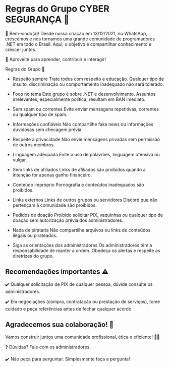 # Regras do Grupo CYBER SEGURANÇA 📌


👋 Bem-vindo(a)!
Desde nossa criação em 13/12/2021, no WhatsApp, crescemos e nos tornamos uma grande comunidade de programadores .NET em todo o Brasil. Aqui, o objetivo é compartilhar conhecimento e crescer juntos.

🚀 Aproveite para aprender, contribuir e interagir!

 Regras do Grupo 📜
 
 - Respeito sempre
Trate todos com respeito e educação. Qualquer tipo de insulto, discriminação ou comportamento inadequado não será tolerado.

- Foco no tema
Este grupo é sobre .NET e desenvolvimento. Assuntos irrelevantes, especialmente política, resultam em BAN imediato.

- Sem spam ou correntes
Evite enviar mensagens repetitivas, correntes ou qualquer tipo de spam.

- Informações confiáveis
Não compartilhe fake news ou informações duvidosas sem checagem prévia.

- Respeite a privacidade
Não envie mensagens privadas sem permissão de outros membros.

- Linguagem adequada
Evite o uso de palavrões, linguagem ofensiva ou vulgar.

- Sem links de afiliados
Links de afiliados são proibidos quando a intenção for apenas ganho financeiro.

- Conteúdo impróprio
Pornografia e conteúdos inadequados são proibidos.

- Links externos
Links de outros grupos ou servidores Discord que não pertençam à comunidade são proibidos.

- Pedidos de doação
Proibido solicitar PIX, vaquinhas ou qualquer tipo de doação sem autorização prévia dos administradores.

- Nada de pirataria
Não compartilhe arquivos ou links de conteúdos ilegais ou pirateados.

- Siga as orientações dos administradores
Os administradores têm a responsabilidade de manter a ordem. Obedeça os alertas e respeite as diretrizes do grupo.

 ## Recomendações importantes ⚠️

✔️ Qualquer solicitação de PIX de qualquer pessoa, dúvide consulte os administradores.

✔️ Em negociações (compra, contratação ou prestação de serviços), tome cuidado e peça referências antes de fechar qualquer acordo.

## Agradecemos sua colaboração! 🤝
Vamos construir juntos uma comunidade profissional, ética e eficiente! 🚀💼

❓ Dúvidas? Fale com os administradores.

✔️ Não peça para perguntar. Simplesmente faça a pergunta!


